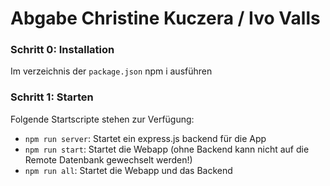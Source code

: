 # Abgabe Christine Kuczera / Ivo Valls

### Schritt 0: Installation

Im verzeichnis der `package.json` npm i ausführen

### Schritt 1: Starten

Folgende Startscripte stehen zur Verfügung:
- `npm run server`: Startet ein express.js backend für die App
- `npm run start`: Startet die Webapp (ohne Backend kann nicht auf die Remote Datenbank gewechselt werden!)
- `npm run all`: Startet die Webapp und das Backend